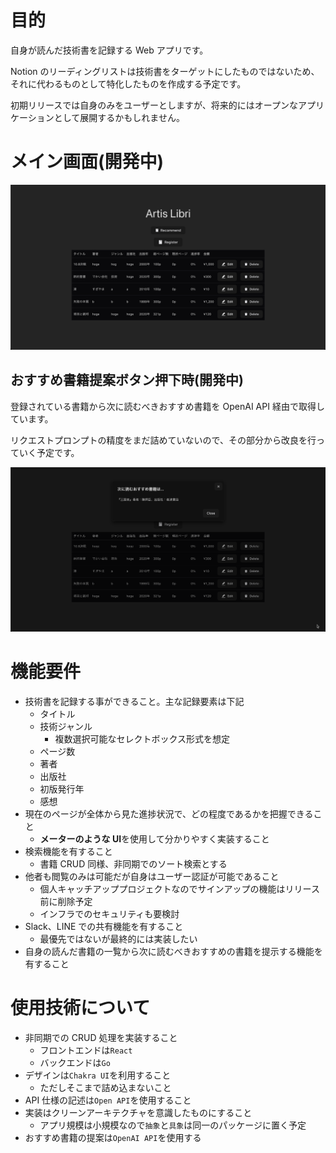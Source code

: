 # 目的

自身が読んだ技術書を記録する Web アプリです。

Notion のリーディングリストは技術書をターゲットにしたものではないため、それに代わるものとして特化したものを作成する予定です。

初期リリースでは自身のみをユーザーとしますが、将来的にはオープンなアプリケーションとして展開するかもしれません。

# メイン画面(開発中)

![alt text](image.png)

## おすすめ書籍提案ボタン押下時(開発中)

登録されている書籍から次に読むべきおすすめ書籍を OpenAI API 経由で取得しています。

リクエストプロンプトの精度をまだ詰めていないので、その部分から改良を行っていく予定です。

![alt text](image-1.png)

# 機能要件

- 技術書を記録する事ができること。主な記録要素は下記
  - タイトル
  - 技術ジャンル
    - 複数選択可能なセレクトボックス形式を想定
  - ページ数
  - 著者
  - 出版社
  - 初版発行年
  - 感想
- 現在のページが全体から見た進捗状況で、どの程度であるかを把握できること
  - **メーターのような UI**を使用して分かりやすく実装すること
- 検索機能を有すること
  - 書籍 CRUD 同様、非同期でのソート検索とする
- 他者も閲覧のみは可能だが自身はユーザー認証が可能であること
  - 個人キャッチアッププロジェクトなのでサインアップの機能はリリース前に削除予定
  - インフラでのセキュリティも要検討
- Slack、LINE での共有機能を有すること
  - 最優先ではないが最終的には実装したい
- 自身の読んだ書籍の一覧から次に読むべきおすすめの書籍を提示する機能を有すること

# 使用技術について

- 非同期での CRUD 処理を実装すること
  - フロントエンドは`React`
  - バックエンドは`Go`
- デザインは`Chakra UI`を利用すること
  - ただしそこまで詰め込まないこと
- API 仕様の記述は`Open API`を使用すること
- 実装はクリーンアーキテクチャを意識したものにすること
  - アプリ規模は小規模なので`抽象`と`具象`は同一のパッケージに置く予定
- おすすめ書籍の提案は`OpenAI API`を使用する
